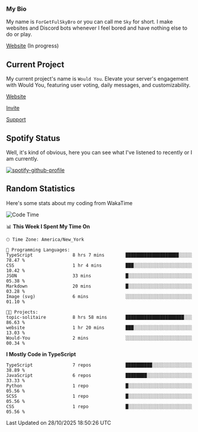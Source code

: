 ### My Bio 

My name is `ForGetFulSkyBro` or you can call me `Sky` for short. I make websites and Discord bots whenever I feel bored and have nothing else to do or play.

[Website](https://forgetful.vercel.app) (In progress)

## Current Project

My current project's name is `Would You`. Elevate your server's engagement with Would You, featuring user voting, daily messages, and customizability.

[Website](https://wouldyoubot.gg)

[Invite](https://wouldyoubot.gg/invite)

[Support](https://wouldyoubot.gg/discord)

## Spotify Status

Well, it's kind of obvious, here you can see what I've listened to recently or I am currently.

[![spotify-github-profile](https://spotify-github-profile.kittinanx.com/api/view?uid=8fw8wluifdebs12yo4k3j0h6c&cover_image=true&theme=novatorem&show_offline=false&background_color=121212&interchange=false&bar_color=53b14f&bar_color_cover=false)](https://github.com/kittinan/spotify-github-profile)


## Random Statistics

Here's some stats about my coding from WakaTime

<!--START_SECTION:waka-->
![Code Time](http://img.shields.io/badge/Code%20Time-1%2C647%20hrs%2029%20mins-blue)

📊 **This Week I Spent My Time On** 

```text
🕑︎ Time Zone: America/New_York

💬 Programming Languages: 
TypeScript               8 hrs 7 mins        ████████████████████░░░░░   78.47 % 
CSS                      1 hr 4 mins         ███░░░░░░░░░░░░░░░░░░░░░░   10.42 % 
JSON                     33 mins             █░░░░░░░░░░░░░░░░░░░░░░░░   05.38 % 
Markdown                 20 mins             █░░░░░░░░░░░░░░░░░░░░░░░░   03.28 % 
Image (svg)              6 mins              ░░░░░░░░░░░░░░░░░░░░░░░░░   01.10 % 

🐱‍💻 Projects: 
topic-solitaire          8 hrs 58 mins       ██████████████████████░░░   86.63 % 
website                  1 hr 20 mins        ███░░░░░░░░░░░░░░░░░░░░░░   13.03 % 
Would-You                2 mins              ░░░░░░░░░░░░░░░░░░░░░░░░░   00.34 % 
```

**I Mostly Code in TypeScript** 

```text
TypeScript               7 repos             ██████████░░░░░░░░░░░░░░░   38.89 % 
JavaScript               6 repos             ████████░░░░░░░░░░░░░░░░░   33.33 % 
Python                   1 repo              █░░░░░░░░░░░░░░░░░░░░░░░░   05.56 % 
SCSS                     1 repo              █░░░░░░░░░░░░░░░░░░░░░░░░   05.56 % 
CSS                      1 repo              █░░░░░░░░░░░░░░░░░░░░░░░░   05.56 % 
```




 Last Updated on 28/10/2025 18:50:26 UTC
<!--END_SECTION:waka-->
